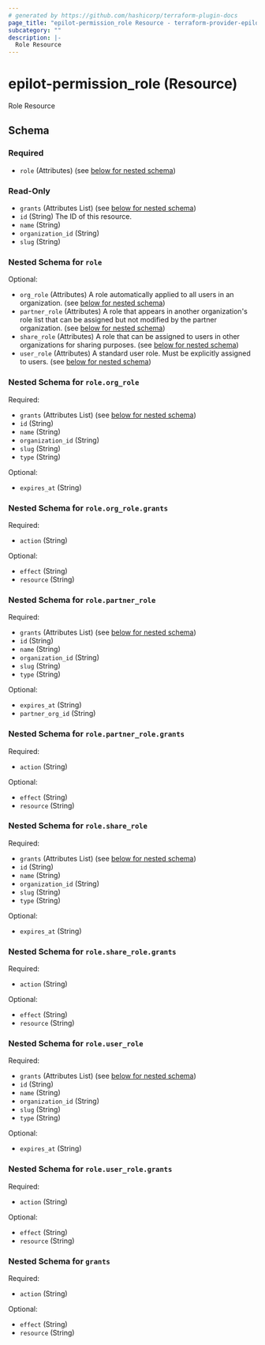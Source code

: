 ```yaml
---
# generated by https://github.com/hashicorp/terraform-plugin-docs
page_title: "epilot-permission_role Resource - terraform-provider-epilot-permission"
subcategory: ""
description: |-
  Role Resource
---
```


# epilot-permission_role (Resource)

Role Resource



<!-- schema generated by tfplugindocs -->
## Schema

### Required

- `role` (Attributes) (see [below for nested schema](#nestedatt--role))

### Read-Only

- `grants` (Attributes List) (see [below for nested schema](#nestedatt--grants))
- `id` (String) The ID of this resource.
- `name` (String)
- `organization_id` (String)
- `slug` (String)

<a id="nestedatt--role"></a>
### Nested Schema for `role`

Optional:

- `org_role` (Attributes) A role automatically applied to all users in an organization. (see [below for nested schema](#nestedatt--role--org_role))
- `partner_role` (Attributes) A role that appears in another organization's role list that can be assigned but not modified by the partner organization. (see [below for nested schema](#nestedatt--role--partner_role))
- `share_role` (Attributes) A role that can be assigned to users in other organizations for sharing purposes. (see [below for nested schema](#nestedatt--role--share_role))
- `user_role` (Attributes) A standard user role. Must be explicitly assigned to users. (see [below for nested schema](#nestedatt--role--user_role))

<a id="nestedatt--role--org_role"></a>
### Nested Schema for `role.org_role`

Required:

- `grants` (Attributes List) (see [below for nested schema](#nestedatt--role--org_role--grants))
- `id` (String)
- `name` (String)
- `organization_id` (String)
- `slug` (String)
- `type` (String)

Optional:

- `expires_at` (String)

<a id="nestedatt--role--org_role--grants"></a>
### Nested Schema for `role.org_role.grants`

Required:

- `action` (String)

Optional:

- `effect` (String)
- `resource` (String)



<a id="nestedatt--role--partner_role"></a>
### Nested Schema for `role.partner_role`

Required:

- `grants` (Attributes List) (see [below for nested schema](#nestedatt--role--partner_role--grants))
- `id` (String)
- `name` (String)
- `organization_id` (String)
- `slug` (String)
- `type` (String)

Optional:

- `expires_at` (String)
- `partner_org_id` (String)

<a id="nestedatt--role--partner_role--grants"></a>
### Nested Schema for `role.partner_role.grants`

Required:

- `action` (String)

Optional:

- `effect` (String)
- `resource` (String)



<a id="nestedatt--role--share_role"></a>
### Nested Schema for `role.share_role`

Required:

- `grants` (Attributes List) (see [below for nested schema](#nestedatt--role--share_role--grants))
- `id` (String)
- `name` (String)
- `organization_id` (String)
- `slug` (String)
- `type` (String)

Optional:

- `expires_at` (String)

<a id="nestedatt--role--share_role--grants"></a>
### Nested Schema for `role.share_role.grants`

Required:

- `action` (String)

Optional:

- `effect` (String)
- `resource` (String)



<a id="nestedatt--role--user_role"></a>
### Nested Schema for `role.user_role`

Required:

- `grants` (Attributes List) (see [below for nested schema](#nestedatt--role--user_role--grants))
- `id` (String)
- `name` (String)
- `organization_id` (String)
- `slug` (String)
- `type` (String)

Optional:

- `expires_at` (String)

<a id="nestedatt--role--user_role--grants"></a>
### Nested Schema for `role.user_role.grants`

Required:

- `action` (String)

Optional:

- `effect` (String)
- `resource` (String)




<a id="nestedatt--grants"></a>
### Nested Schema for `grants`

Required:

- `action` (String)

Optional:

- `effect` (String)
- `resource` (String)


